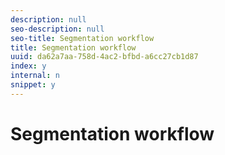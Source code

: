 ```yaml
---
description: null
seo-description: null
seo-title: Segmentation workflow
title: Segmentation workflow
uuid: da62a7aa-758d-4ac2-bfbd-a6cc27cb1d87
index: y
internal: n
snippet: y
---
```


# Segmentation workflow

